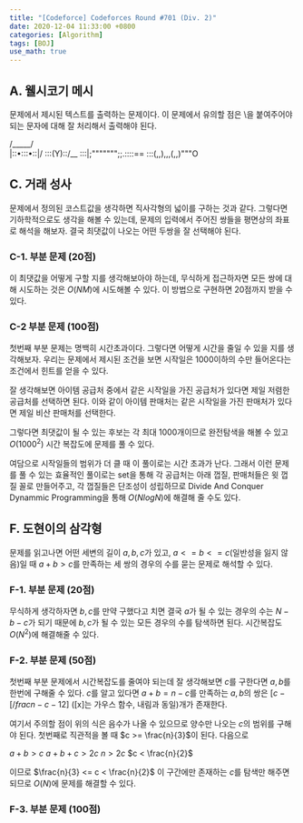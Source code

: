 ```yaml
---
title: "[Codeforce] Codeforces Round #701 (Div. 2)"
date: 2020-12-04 11:33:00 +0800
categories: [Algorithm]
tags: [BOJ]
use_math: true
---
```




## A. 웰시코기 메시

문제에서 제시된 텍스트를 출력하는 문제이다. 이 문제에서 유의할 점은 \을 붙여주어야 되는 문자에 대해 잘 처리해서 출력해야 된다.

/\_____/\
\|::•:::•::|/
::\:(Y)::/__
:::|;""""""";;.::::\==
:::(,,),,,(,,)"""O



## C. 거래 성사

 문제에서 정의된 코스트값을 생각하면 직사각형의 넓이를 구하는 것과 같다. 그렇다면 기하학적으로도 생각을 해볼 수 있는데, 문제의 입력에서 주어진 쌍들을 평면상의 좌표로 해석을 해보자. 결국 최댓값이 나오는 어떤 두쌍을 잘 선택해야 된다.

### C-1. 부분 문제 (20점)

  이 최댓값을 어떻게 구할 지를 생각해보아야 하는데, 무식하게 접근하자면 모든 쌍에 대해 시도하는 것은 $O(NM)$에 시도해볼 수 있다. 이 방법으로 구현하면 20점까지 받을 수 있다.

### C-2 부분 문제 (100점)

  첫번째 부분 문제는 명백히 시간초과이다. 그렇다면 어떻게 시간을 줄일 수 있을 지를 생각해보자. 우리는 문제에서 제시된 조건을 보면 시작일은 1000이하의 수만 들어온다는 조건에서 힌트를 얻을 수 있다.

  잘 생각해보면 아이템 공급처 중에서 같은 시작일을 가진 공급처가 있다면 제일 저렴한 공급처를 선택하면 된다. 이와 같이 아이템 판매처는 같은 시작일을 가진 판매처가 있다면 제일 비산 판매처를 선택한다.

  그렇다면 최댓값이 될 수 있는 후보는 각 최대 1000개이므로 완전탐색을 해볼 수 있고 $O(1000^2)$ 시간 복잡도에 문제를 풀 수 있다.



 여담으로 시작일들의 범위가 더 클 때 이 풀이로는 시간 초과가 난다. 그래서 이런 문제를 풀 수 있는 효율적인 풀이로는 set을 통해 각 공급처는 아래 껍질, 판매처들은 윗 껍질 꼴로 만들어주고, 각 껍질들은 단조성이 성립하므로 Divide And Conquer Dynammic Programming을 통해 $O(NlogN)$에 해결해 줄 수도 있다. 



## F. 도현이의 삼각형

 문제를 읽고나면 어떤 세변의 길이 $a, b, c$가 있고, $a <= b <= c$(일반성을 잃지 않음)일 때 $a + b > c$를 만족하는 세 쌍의 경우의 수를 묻는 문제로 해석할 수 있다.

 ### F-1. 부분 문제 (20점)

 무식하게 생각하자면 $b, c$를 만약 구했다고 치면 결국 $a$가 될 수 있는 경우의 수는 $N-b-c$가 되기 때문에 $b, c$가 될 수 있는 모든 경우의 수를 탐색하면 된다. 시간복잡도 $O(N^2)$에 해결해줄 수 있다.

### F-2. 부분 문제 (50점)

 첫번째 부분 문제에서 시간복잡도를 줄여야 되는데 잘 생각해보면 $c$를 구한다면 $a, b$를 한번에 구해줄 수 있다. $c$를 알고 있다면 $a+b = n-c$를 만족하는 $a, b$의 쌍은 $[c - [/frac{n-c-1}{2}]$ ([x]는 가우스 함수, 내림과 동일)개가 존재한다.

  여기서 주의할 점이 위의 식은 음수가 나올 수 있으므로 양수만 나오는 $c$의 범위를 구해야 된다. 첫번째로 직관적을 볼 때 $c >= \frac{n}{3}$이 된다. 다음으로 

$a + b > c$ $a + b + c > 2c$ $n > 2c$ $c < \frac{n}{2}$ 

  이므로 $\frac{n}{3} <= c < \frac{n}{2}$ 이 구간에만 존재하는 $c$를 탐색만 해주면 되므로 $O(N)$에 문제를 해결할 수 있다.

### F-3. 부분 문제 (100점)

 

